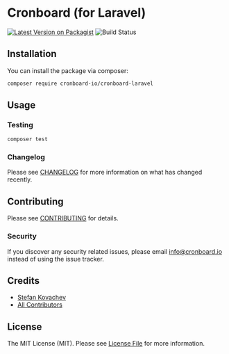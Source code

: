 # Cronboard (for Laravel)

[![Latest Version on Packagist](https://img.shields.io/packagist/v/cronboard-io/cronboard-laravel.svg?style=flat-square)](https://packagist.org/packages/cronboard-io/cronboard-laravel)
![Build Status](https://img.shields.io/github/workflow/status/cronboard-io/cronboard-laravel/Tests)

## Installation

You can install the package via composer:

```bash
composer require cronboard-io/cronboard-laravel
```

## Usage

### Testing

``` bash
composer test
```

### Changelog

Please see [CHANGELOG](CHANGELOG.md) for more information on what has changed recently.

## Contributing

Please see [CONTRIBUTING](CONTRIBUTING.md) for details.

### Security

If you discover any security related issues, please email info@cronboard.io instead of using the issue tracker.

## Credits

- [Stefan Kovachev](https://github.com/skovachev)
- [All Contributors](../../contributors)

## License

The MIT License (MIT). Please see [License File](LICENSE.md) for more information.
